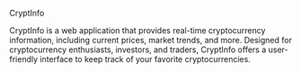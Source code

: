 CryptInfo

CryptInfo is a web application that provides real-time cryptocurrency information, including current prices, market trends, and more. Designed for cryptocurrency enthusiasts, investors, and traders, CryptInfo offers a user-friendly interface to keep track of your favorite cryptocurrencies.
